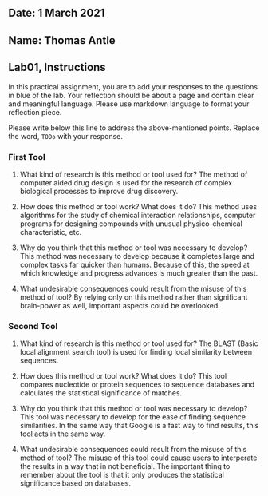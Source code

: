 ## Date: 1 March 2021

## Name: Thomas Antle

## Lab01, Instructions

In this practical assignment, you are to add your responses to the questions in blue of the lab. Your reflection should be about a page and contain clear and meaningful language. Please use markdown language to format your reflection piece.

Please write below this line to address the above-mentioned points. Replace the word, `TODo` with your response.

### First Tool

 1. What kind of research is this method or tool used for?
 The method of computer aided drug design is used for the research of complex biological processes to improve drug discovery.

 2. How does this method or tool work? What does it do?
This method uses algorithms for the study of chemical interaction relationships, computer programs for designing compounds with unusual physico-chemical characteristic, etc.

 3. Why do you think that this method or tool was necessary to develop?
 This method was necessary to develop because it completes large and complex tasks far quicker than humans. Because of this, the speed at which knowledge and progress advances is much greater than the past.

 4. What undesirable consequences could result from the misuse of this method of tool?
 By relying only on this method rather than significant brain-power as well, important aspects could be overlooked.


### Second Tool

 1. What kind of research is this method or tool used for?
 The BLAST (Basic local alignment search tool) is used for finding local similarity between sequences.

 2. How does this method or tool work? What does it do?
 This tool compares nucleotide or protein sequences to sequence databases and calculates the statistical significance of matches.

 3. Why do you think that this method or tool was necessary to develop?
 This tool was necessary to develop for the ease of finding sequence similarities. In the same way that Google is a fast way to find results, this tool acts in the same way.

 4. What undesirable consequences could result from the misuse of this method of tool?
 The misuse of this tool could cause users to interperate the results in a way that in not beneficial. The important thing to remember about the tool is that it only produces the statistical significance based on databases.
